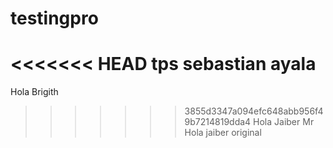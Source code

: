 # testingpro
<<<<<<< HEAD
tps sebastian ayala
=======
Hola Brigith
>>>>>>> 3855d3347a094efc648abb956f49b7214819dda4
Hola Jaiber Mr
Hola jaiber original